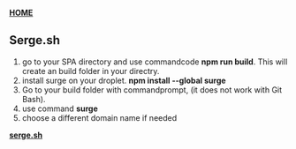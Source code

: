 [**HOME**](index.md)


## Serge.sh


1. go to your SPA directory and use commandcode **npm run build**. This will create an build folder in your directry.
2. install surge on your droplet. **npm install --global surge**
3. Go to your build folder with commandprompt, (it does not work with Git Bash).
4. use command **surge**
5. choose a different domain name if needed


<a href="https://surge.sh/" target="_blank">**serge.sh**</a>
